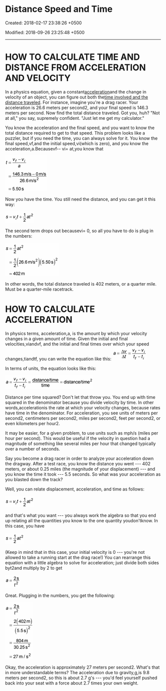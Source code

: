 # Distance Speed and Time

Created: 2018-02-17 23:38:26 +0500

Modified: 2018-09-26 23:25:48 +0500

---

# HOW TO CALCULATE TIME AND DISTANCE FROM ACCELERATION AND VELOCITY

In a physics equation, given a constant[acceleration](http://www.dummies.com/education/science/physics/how-to-calculate-acceleration/)and the change in velocity of an object, you can figure out both the[time involved and the distance traveled](http://www.dummies.com/education/math/basic-math/calculating-speed-time-and-distance/). For instance, imagine you're a drag racer. Your acceleration is 26.6 meters per second2, and your final speed is 146.3 meters per second. Now find the total distance traveled. Got you, huh? "Not at all," you say, supremely confident. "Just let me get my calculator."

You know the acceleration and the final speed, and you want to know the total distance required to get to that speed. This problem looks like a puzzler, but if you need the time, you can always solve for it. You know the final speed,vf,and the initial speed,vi(which is zero), and you know the acceleration,a.Becausevf-- vi= at,you know that

![](media/Distance-Speed-and-Time-image1.png)

Now you have the time. You still need the distance, and you can get it this way:

![](media/Distance-Speed-and-Time-image2.png)

The second term drops out becausevi= 0, so all you have to do is plug in the numbers:

![](media/Distance-Speed-and-Time-image3.png)

In other words, the total distance traveled is 402 meters, or a quarter mile. Must be a quarter-mile racetrack.

# 

# HOW TO CALCULATE ACCELERATION

In physics terms, acceleration,a, is the amount by which your velocity changes in a given amount of time. Given the initial and final velocities,viandvf, and the initial and final times over which your speed changes,tiandtf, you can write the equation like this:
![image](media/Distance-Speed-and-Time-image4.png)

In terms of units, the equation looks like this:

![image](media/Distance-Speed-and-Time-image5.png)

Distance per time squared? Don't let that throw you. You end up with time squared in the denominator because you divide velocity by time. In other words,accelerationis the rate at which your velocity changes, because rates have time in the denominator. For acceleration, you see units of meters per second2, centimeters per second2, miles per second2, feet per second2, or even kilometers per hour2.

It may be easier, for a given problem, to use units such as mph/s (miles per hour per second). This would be useful if the velocity in question had a magnitude of something like several miles per hour that changed typically over a number of seconds.

Say you become a drag racer in order to analyze your acceleration down the dragway. After a test race, you know the distance you went --- 402 meters, or about 0.25 miles (the magnitude of your displacement) --- and you know the time it took --- 5.5 seconds. So what was your acceleration as you blasted down the track?

Well, you can relate displacement, acceleration, and time as follows:

![](media/Distance-Speed-and-Time-image2.png)

and that's what you want --- you always work the algebra so that you end up relating all the quantities you know to the one quantity youdon'tknow. In this case, you have

![](media/Distance-Speed-and-Time-image6.png)

(Keep in mind that in this case, your initial velocity is 0 --- you're not allowed to take a running start at the drag race!) You can rearrange this equation with a little algebra to solve for acceleration; just divide both sides byt2and multiply by 2 to get

![](media/Distance-Speed-and-Time-image7.png)

Great. Plugging in the numbers, you get the following:

![](media/Distance-Speed-and-Time-image8.png)

Okay, the acceleration is approximately 27 meters per second2. What's that in more understandable terms? The acceleration due to gravity,g,is 9.8 meters per second2, so this is about 2.7 g's --- you'd feel yourself pushed back into your seat with a force about 2.7 times your own weight.

